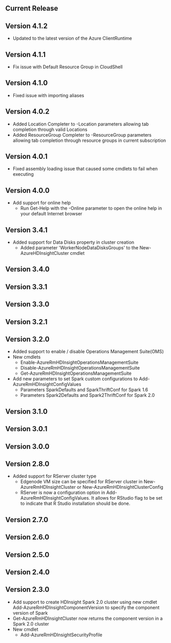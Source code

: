 <!--
    Please leave this section at the top of the change log.

    Changes for the current release should go under the section titled "Current Release", and should adhere to the following format:

    ## Current Release
    * Overview of change #1
        - Additional information about change #1
    * Overview of change #2
        - Additional information about change #2
        - Additional information about change #2
    * Overview of change #3
    * Overview of change #4
        - Additional information about change #4

    ## YYYY.MM.DD - Version X.Y.Z (Previous Release)
    * Overview of change #1
        - Additional information about change #1
-->
## Current Release

## Version 4.1.2
* Updated to the latest version of the Azure ClientRuntime

## Version 4.1.1
* Fix issue with Default Resource Group in CloudShell

## Version 4.1.0
* Fixed issue with importing aliases

## Version 4.0.2
* Added Location Completer to -Location parameters allowing tab completion through valid Locations
* Added ResourceGroup Completer to -ResourceGroup parameters allowing tab completion through resource groups in current subscription

## Version 4.0.1
* Fixed assembly loading issue that caused some cmdlets to fail when executing

## Version 4.0.0
* Add support for online help
    - Run Get-Help with the -Online parameter to open the online help in your default Internet browser
    
## Version 3.4.1
* Added support for Data Disks property in cluster creation
    - Added parameter 'WorkerNodeDataDisksGroups' to the New-AzureHDInsightCluster cmdlet

## Version 3.4.0

## Version 3.3.1

## Version 3.3.0

## Version 3.2.1

## Version 3.2.0
* Added support to enable / disable Operations Management Suite(OMS)
* New cmdlets
    - Enable-AzureRmHDInsightOperationsManagementSuite
    - Disable-AzureRmHDInsightOperationsManagementSuite
    - Get-AzureRmHDInsightOperationsManagementSuite
* Add new parameters to set Spark custom configurations to Add-AzureRmHDInsightConfigValues
    - Parameters SparkDefaults and SparkThriftConf for Spark 1.6
    - Parameters Spark2Defaults and Spark2ThriftConf for Spark 2.0

## Version 3.1.0

## Version 3.0.1

## Version 3.0.0

## Version 2.8.0
* Added support for RServer cluster type
    - Edgenode VM size can be specified for RServer cluster in New-AzureRmHDInsightCluster or New-AzureRmHDInsightClusterConfig
    - RServer is now a configuration option in Add-AzureRmHDInsightConfigValues. It allows for RStudio flag to be set to indicate that R Studio installation should be done.

## Version 2.7.0

## Version 2.6.0

## Version 2.5.0

## Version 2.4.0

## Version 2.3.0
* Add support to create HDInsight Spark 2.0 cluster using new cmdlet Add-AzureRmHDInsightComponentVersion to specify the component version of Spark
* Get-AzureRmHDInsightCluster now returns the component version in a Spark 2.0 cluster
* New cmdlet
    - Add-AzureRmHDInsightSecurityProfile
